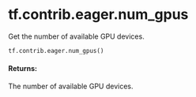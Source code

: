<div itemscope itemtype="http://developers.google.com/ReferenceObject">
<meta itemprop="name" content="tf.contrib.eager.num_gpus" />
<meta itemprop="path" content="Stable" />
</div>

# tf.contrib.eager.num_gpus

Get the number of available GPU devices.

``` python
tf.contrib.eager.num_gpus()
```

<!-- Placeholder for "Used in" -->


#### Returns:

The number of available GPU devices.
